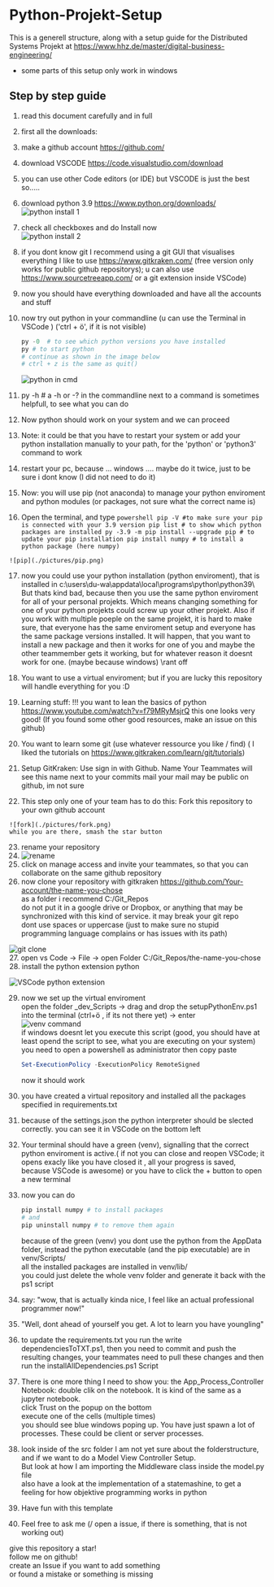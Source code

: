 # Python-Projekt-Setup
This is a generell structure, along with a setup guide for the Distributed Systems Projekt at https://www.hhz.de/master/digital-business-engineering/


-  some parts of this setup only work in windows

## Step by step guide

1. read this document carefully and in full
2. first all the downloads:
3. make a github account  https://github.com/
4. download VSCODE https://code.visualstudio.com/download 
5. you can use other Code editors (or IDE) but VSCODE is just the best so.....
6. download python 3.9 https://www.python.org/downloads/  
    ![python install 1](./pictures/download_Python.png)  
7. check all checkboxes and do Install now  
    ![python install 2](./pictures/download_Python3.png)   
8. if you dont know git I recommend using a git GUI that visualises everything
I like to use https://www.gitkraken.com/ (free version only works for public github repositorys); 
u can also use https://www.sourcetreeapp.com/
or a git extension inside VSCode)
9. now you should have everything downloaded and have all the accounts and stuff
10. now try out python in your commandline (u can use the Terminal in VSCode ) ('ctrl + ö', if it is not visible)
    ``` powershell
    py -0  # to see which python versions you have installed
    py # to start python
    # continue as shown in the image below
    # ctrl + z is the same as quit()
    ```
    
    ![python in cmd](./pictures/python_in_commandLine.png)  

11.   py -h # a -h or -?   in the commandline next to a command is sometimes helpfull, to see what you can do
12.   Now python should work on your system and we can proceed
13.   Note: it could be that you have to restart your system or add your python installation manually to your path, for the 'python' or 'python3' command to work
14.   restart your pc, because ... windows .... maybe do it twice, just to be sure i dont know (I did not need to do it)
15.   Now: you will use pip  (not anaconda) to manage your python enviroment and python modules (or packages, not sure  what the correct name is)
16.   Open the terminal, and  type
    ```powershell
    pip -V #to make sure your pip is connected with your 3.9 version
    pip list # to show which python packages are installed
    py -3.9 -m pip install --upgrade pip # to update your pip installation
    pip install numpy # to install a python package (here numpy)
    ```  

    ![pip](./pictures/pip.png)  

17.    now you could use your python installation (python enviroment), that is installed in c:\users\du-wa\appdata\local\programs\python\python39\  
But thats kind bad, because then you use the same python enviroment for all of your personal projekts. Which means changing something for one of your python projekts could screw up your other projekt.
Also if you work with multiple poeple on the same projekt, it is hard to make sure, that everyone has the same enviroment setup and everyone has the same package versions installed.
It will happen, that you want to install a new package and then it works for one of you and maybe the other teammember gets it working, but for whatever reason it doesnt work for one. (maybe because windows) \rant off

18.  You want to use a virtual enviroment; but if you are lucky this repository will handle everything for you :D
19.  Learning stuff: !!! you want to lean the basics of python https://www.youtube.com/watch?v=f79MRyMsjrQ   this one looks very good! (If you found some other good resources, make an issue on this github)
20.  You want to learn some git (use whatever ressource you like / find) ( I liked the tutorials on https://www.gitkraken.com/learn/git/tutorials)
21.  Setup GitKraken: Use sign in with Github.
    Name    Your Teammates will see this name next to your commits
    mail    your mail may be public on github, im not sure
22.  This step only one of your team has to do this: Fork this repository to your own github account 
    
    ![fork](./pictures/fork.png)  
    while you are there, smash the star button  
23.  rename your repository
24.  
    ![rename](./pictures/rename.png)  
25.  click on manage access and invite your teammates, so that you can collaborate on the same github repository
26.  now clone your repository with gitkraken
    https://github.com/Your-account/the-name-you-chose    
    as a folder i recommend C:/Git_Repos     
    do not put it in a google drive or Dropbox, or anything that may be synchronized with this kind of service. it may break your git repo  
    dont use spaces or uppercase (just to make sure no stupid programming language complains or has issues with its path)  

![git clone](./pictures/gitClone.png)    
27. open vs Code -> File -> open Folder C:/Git_Repos/the-name-you-chose
28. install the python extension python
    
![VSCode python extension](./pictures/pythonExtension.png)  


29. now we set up the virtual enviroment  
    open the folder _dev_Scripts -> drag and drop the setupPythonEnv.ps1 into the terminal (ctrl+ö   , if its not there yet) -> enter  
    ![venv command](./pictures/venvCommand.png)  
    if windows doesnt let you execute this script (good, you should have at least opend the script to see, what you are executing on your system)  
    you need to open a powershell as administrator
    then copy paste
    ```powershell
    Set-ExecutionPolicy -ExecutionPolicy RemoteSigned
    ```
    now it should work

30. you have created a virtual repository and installed all the packages specified in requirements.txt
31. because of the settings.json the python interpreter should be slected correctly. you can see it in VSCode on the bottom left
32. Your terminal should have a green (venv), signalling that the correct python enviroment is active.( if not you can close and reopen VSCode; it opens exacly like you have closed it , all your progress is saved, because VSCode is awesome) or you have to click the + button to open a new terminal
33. now you can do
    ```powershell
    pip install numpy # to install packages 
    # and
    pip uninstall numpy # to remove them again
    ```
    because of the green (venv) you dont use the python from the AppData folder, instead the python executable (and the pip executable) are in venv/Scripts/  
    all the installed packages are installed in venv/lib/  
    you could just delete the whole venv folder and generate it back with the ps1 script

34. say: "wow, that is actually kinda nice, I feel like an actual professional programmer now!"
35. "Well, dont ahead of yourself you get. A lot to learn you have youngling"
36. to update the requirements.txt you run the write dependenciesToTXT.ps1, then you need to commit and push the resulting changes, your teammates need to pull these changes and then run the installAllDependencies.ps1 Script
37. There is one more thing I need to show you: the App_Process_Controller Notebook:
    double clik on the notebook. It is kind of the same as a jupyter notebook.  
    click Trust on the popup on the bottom  
    execute one of the cells (multiple times)  
    you should see blue windows poping up. You have just spawn a lot of processes. These could be client or server processes.

38. look inside of the src folder
    I am not yet sure about the folderstructure, and if we want to do a Model View Controller Setup.  
    But look at how I am importing the Middleware class inside the model.py file  
    also have a look at the implementation of a statemashine, to get a feeling for how objektive programming works in python

39. Have fun with this template
40. Feel free to ask me (/ open a issue, if there is something, that is not working out)


give this repository a star!  
follow me on github!  
create an Issue if you want to add something  
or found a mistake or something is missing  